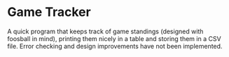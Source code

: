 # Game Tracker

A quick program that keeps track of game standings (designed with foosball in mind), printing them nicely in a table and storing them
in a CSV file. Error checking and design improvements have not been implemented.
